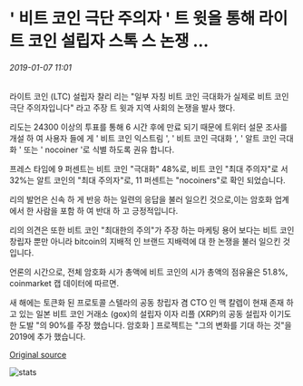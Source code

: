 # ' 비트 코인 극단 주의자 ' 트 윗을 통해 라이트 코인 설립자 스톡 스 논쟁 ...

###### 2019-01-07 11:01

라이트 코인 (LTC) 설립자 찰리 리는 "일부 자칭 비트 코인 극대화가 실제로 비트 코인 극단 주의자입니다" 라고 주장 트 윗과 지역 사회의 논쟁을 발사 했다.

리도는 24300 이상의 투표를 통해 6 시간 후에 만료 되기 때문에 트위터 설문 조사를 개설 하 여 사용자 들에 게 ' 비트 코인 익스트림 ', ' 비트 코인 극대화 ', ' 알트 코인 극대화 ' 또는 ' nocoiner '로 식별 하도록 권유 합니다.

프레스 타임에 9 퍼센트는 비트 코인 "극대화" 48%로, 비트 코인 "최대 주의자"로 서 32%는 알트 코인의 "최대 주의자"로, 11 퍼센트는 "nocoiners"로 확인 되었습니다.

리의 발언은 신속 하 게 반응 하는 일련의 응답을 불러 일으킨 것으로,이는 암호화 업계에서 한 사람을 포함 하 여 반대 하 고 긍정적입니다.

리의 의견은 또한 비트 코인 "최대한의 주의"가 주장 하는 마케팅 용어 보다는 비트 코인 창립자 뿐만 아니라 bitcoin의 지배적 인 브랜드 지배력에 대 한 논쟁을 불러 일으킨 것입니다.

언론의 시간으로, 전체 암호화 시가 총액에 비트 코인의 시가 총액의 점유율은 51.8%, coinmarket 캡 데이터에 따르면.

새 해에는 토큰화 된 프로토콜 스텔라의 공동 창립자 겸 CTO 인 맥 칼렙이 현재 존재 하 고 있는 일본 비트 코인 거래소 (gox)의 설립자 이자 리플 (XRP)의 공동 설립자 이기도 한 도발 "의 90%를 주장 했습니다. 암호화 \] 프로젝트는 "그의 변화를 기대 하는 것"을 2019에 추가 했습니다.

[Original source](https://cointelegraph.com/news/litecoin-founder-stokes-debate-over-bitcoin-extremists-tweet)

![stats](https://c.statcounter.com/11760860/0/a89fa40b/1/ "stats")